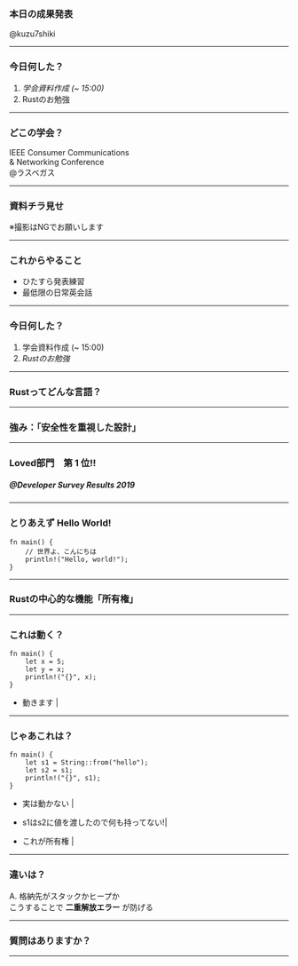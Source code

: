 ### 本日の成果発表
@kuzu7shiki

---

### 今日何した？
1. *学会資料作成 (~ 15:00)*
2. Rustのお勉強
---

### どこの学会？
IEEE Consumer Communications  
& Networking Conference  
@ラスベガス

---

### 資料チラ見せ
※撮影はNGでお願いします

---

### これからやること
- ひたすら発表練習
- 最低限の日常英会話

---

### 今日何した？
1. 学会資料作成 (~ 15:00)
2. *Rustのお勉強*
---

### Rustってどんな言語？

---

### 強み：「安全性を重視した設計」

---

### Loved部門　第 __1__ 位!! 

##### @Developer Survey Results 2019
---

### とりあえず Hello World!

```
fn main() {
    // 世界よ、こんにちは
    println!("Hello, world!");
}
```
---

### Rustの中心的な機能「所有権」

---

### これは動く？

```
fn main() {
    let x = 5;
    let y = x;
    println!("{}", x);
}
```
- 動きます |

---

### じゃあこれは？

```
fn main() {
    let s1 = String::from("hello");
    let s2 = s1;
    println!("{}", s1);
}
```
- 実は動かない |

- s1はs2に値を渡したので何も持ってない!|
- これが所有権 |

---

### 違いは？

A. 格納先がスタックかヒープか  
こうすることで __二重解放エラー__ が防げる

---

### 質問はありますか？

---


